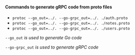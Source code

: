 #### Commands to generate gRPC code from proto files
- `protoc --go_out=../. --go-grpc_out=../. ./auth.proto`
- `protoc --go_out=../. --go-grpc_out=../. ./notes.proto`
- `protoc --go_out=../. --go-grpc_out=../. ./users.proto` 

`--go_out` *is used to generate Go code*

`--go-grpc_out` *is used to generate gRPC code*

